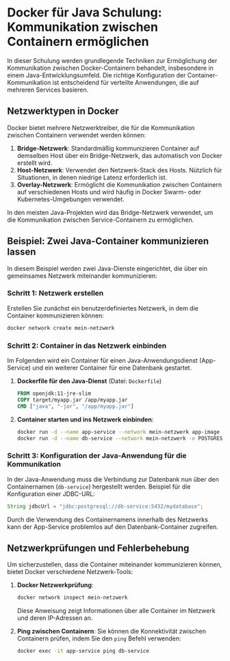 
# Docker für Java Schulung: Kommunikation zwischen Containern ermöglichen

In dieser Schulung werden grundlegende Techniken zur Ermöglichung der Kommunikation zwischen Docker-Containern behandelt, insbesondere in einem Java-Entwicklungsumfeld. Die richtige Konfiguration der Container-Kommunikation ist entscheidend für verteilte Anwendungen, die auf mehreren Services basieren.

## Netzwerktypen in Docker

Docker bietet mehrere Netzwerktreiber, die für die Kommunikation zwischen Containern verwendet werden können:

1. **Bridge-Netzwerk**: Standardmäßig kommunizieren Container auf demselben Host über ein Bridge-Netzwerk, das automatisch von Docker erstellt wird.
2. **Host-Netzwerk**: Verwendet den Netzwerk-Stack des Hosts. Nützlich für Situationen, in denen niedrige Latenz erforderlich ist.
3. **Overlay-Netzwerk**: Ermöglicht die Kommunikation zwischen Containern auf verschiedenen Hosts und wird häufig in Docker Swarm- oder Kubernetes-Umgebungen verwendet.

In den meisten Java-Projekten wird das Bridge-Netzwerk verwendet, um die Kommunikation zwischen Service-Containern zu ermöglichen.

## Beispiel: Zwei Java-Container kommunizieren lassen

In diesem Beispiel werden zwei Java-Dienste eingerichtet, die über ein gemeinsames Netzwerk miteinander kommunizieren:

### Schritt 1: Netzwerk erstellen

Erstellen Sie zunächst ein benutzerdefiniertes Netzwerk, in dem die Container kommunizieren können:
```bash
docker network create mein-netzwerk
```

### Schritt 2: Container in das Netzwerk einbinden

Im Folgenden wird ein Container für einen Java-Anwendungsdienst (App-Service) und ein weiterer Container für eine Datenbank gestartet.

1. **Dockerfile für den Java-Dienst** (Datei: `Dockerfile`)
    ```dockerfile
    FROM openjdk:11-jre-slim
    COPY target/myapp.jar /app/myapp.jar
    CMD ["java", "-jar", "/app/myapp.jar"]
    ```

2. **Container starten und ins Netzwerk einbinden**:
    ```bash
    docker run -d --name app-service --network mein-netzwerk app-image
    docker run -d --name db-service --network mein-netzwerk -e POSTGRES_PASSWORD=example postgres
    ```

### Schritt 3: Konfiguration der Java-Anwendung für die Kommunikation

In der Java-Anwendung muss die Verbindung zur Datenbank nun über den Containernamen (`db-service`) hergestellt werden. Beispiel für die Konfiguration einer JDBC-URL:
```java
String jdbcUrl = "jdbc:postgresql://db-service:5432/mydatabase";
```

Durch die Verwendung des Containernamens innerhalb des Netzwerks kann der App-Service problemlos auf den Datenbank-Container zugreifen.

## Netzwerkprüfungen und Fehlerbehebung

Um sicherzustellen, dass die Container miteinander kommunizieren können, bietet Docker verschiedene Netzwerk-Tools:

1. **Docker Netzwerkprüfung**:
    ```bash
    docker network inspect mein-netzwerk
    ```
    Diese Anweisung zeigt Informationen über alle Container im Netzwerk und deren IP-Adressen an.

2. **Ping zwischen Containern**:
    Sie können die Konnektivität zwischen Containern prüfen, indem Sie den `ping` Befehl verwenden:
    ```bash
    docker exec -it app-service ping db-service
    ```